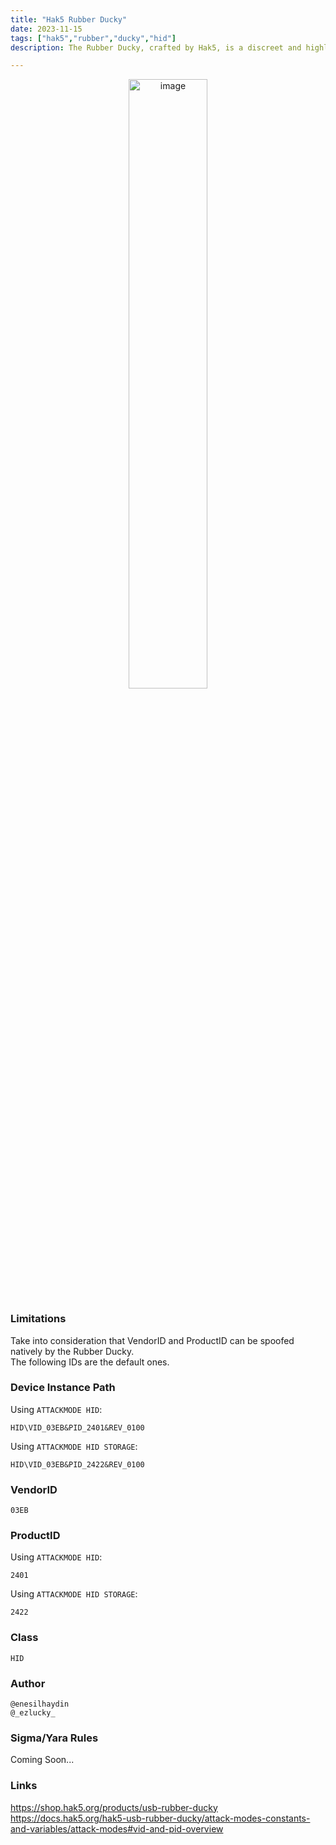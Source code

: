 ```yaml
---
title: "Hak5 Rubber Ducky"
date: 2023-11-15
tags: ["hak5","rubber","ducky","hid"]
description: The Rubber Ducky, crafted by Hak5, is a discreet and highly sophisticated keystroke injection tool. Designed for advanced penetration testers and security professionals, this pocket-sized device masquerades as a standard USB flash drive but operates with an entirely different purpose. Leveraging advanced scripting capabilities and preloaded payloads, the Rubber Ducky can execute complex and covert attacks on target systems with lightning speed. Its ability to inject keystrokes, mimic human typing patterns, and execute payloads in milliseconds makes it an invaluable asset for security assessments, uncovering vulnerabilities, and strengthening digital defenses. The Rubber Ducky is a must-have tool for professionals seeking to assess and fortify the security of computer systems with precision and efficiency.

---
```


<p align="center">
  <img src="/images/rubber-ducky.jpg" alt="image" width="50%" height="50%">
</p>

### Limitations

Take into consideration that VendorID and ProductID can be spoofed natively by the Rubber Ducky.\
The following IDs are the default ones. 

### Device Instance Path

Using `ATTACKMODE HID`:
```text
HID\VID_03EB&PID_2401&REV_0100
```
Using `ATTACKMODE HID STORAGE`:
```text
HID\VID_03EB&PID_2422&REV_0100
```

### VendorID

```text
03EB
```

### ProductID

Using `ATTACKMODE HID`:
```text
2401
```
Using `ATTACKMODE HID STORAGE`:
```text
2422
```
### Class

```text
HID
```
### Author

```text
@enesilhaydin
@_ezlucky_
```

### Sigma/Yara Rules

Coming Soon...

### Links

https://shop.hak5.org/products/usb-rubber-ducky
https://docs.hak5.org/hak5-usb-rubber-ducky/attack-modes-constants-and-variables/attack-modes#vid-and-pid-overview
